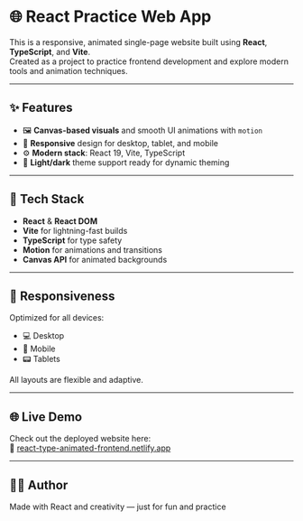 # 🌐 React Practice Web App

This is a responsive, animated single-page website built using **React**, **TypeScript**, and **Vite**.  
Created as a project to practice frontend development and explore modern tools and animation techniques.

---

## ✨ Features

- 🖼️ **Canvas-based visuals** and smooth UI animations with `motion`
- 📱 **Responsive** design for desktop, tablet, and mobile
- ⚙️ **Modern stack**: React 19, Vite, TypeScript
- 🌙 **Light/dark** theme support ready for dynamic theming

---

## 🧰 Tech Stack

- **React** & **React DOM**
- **Vite** for lightning-fast builds
- **TypeScript** for type safety
- **Motion** for animations and transitions
- **Canvas API** for animated backgrounds

---

## 📱 Responsiveness

Optimized for all devices:

- 💻 Desktop
- 📱 Mobile
- 📟 Tablets

All layouts are flexible and adaptive.

---

## 🌐 Live Demo

Check out the deployed website here:  
🔗 [react-type-animated-frontend.netlify.app](https://react-type-animated-frontend.netlify.app/)

---

## 🙋‍♂️ Author

Made with React and creativity — just for fun and practice
